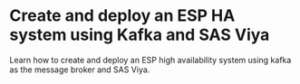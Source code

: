 # Create and deploy an ESP HA system using Kafka and SAS Viya
Learn how to create and deploy an ESP high availability system using kafka as the message broker and SAS Viya.
